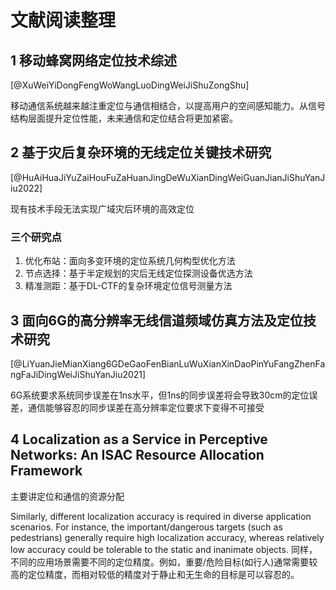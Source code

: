 # 文献阅读整理

## 1 移动蜂窝网络定位技术综述

[@XuWeiYiDongFengWoWangLuoDingWeiJiShuZongShu]

移动通信系统越来越注重定位与通信相结合，以提高用户的空间感知能力。从信号结构层面提升定位性能，未来通信和定位结合将更加紧密。

## 2 基于灾后复杂环境的无线定位关键技术研究

[@HuAiHuaJiYuZaiHouFuZaHuanJingDeWuXianDingWeiGuanJianJiShuYanJiu2022]

现有技术手段无法实现广域灾后环境的高效定位

### 三个研究点

1. 优化布站：面向多变环境的定位系统几何构型优化方法
2. 节点选择：基于半定规划的灾后无线定位探测设备优选方法
3. 精准测距：基于DL-CTF的复杂环境定位信号测量方法

## 3 面向6G的高分辨率无线信道频域仿真方法及定位技术研究

[@LiYuanJieMianXiang6GDeGaoFenBianLuWuXianXinDaoPinYuFangZhenFangFaJiDingWeiJiShuYanJiu2021]

6G系统要求系统同步误差在1ns水平，但1ns的同步误差将会导致30cm的定位误差，通信能够容忍的同步误差在高分辨率定位要求下变得不可接受

## 4 Localization as a Service in Perceptive Networks: An ISAC Resource Allocation Framework

主要讲定位和通信的资源分配

Similarly, different localization accuracy is required in diverse application scenarios. For instance, the important/dangerous targets (such as pedestrians) generally require high localization accuracy, whereas relatively low accuracy could be tolerable to the static and inanimate objects.
同样，不同的应用场景需要不同的定位精度。例如，重要/危险目标(如行人)通常需要较高的定位精度，而相对较低的精度对于静止和无生命的目标是可以容忍的。
